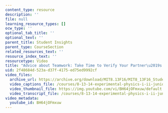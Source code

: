 ```yaml
---
content_type: resource
description: ''
file: null
learning_resource_types: []
ocw_type: ''
optional_tab_title: ''
optional_text: ''
parent_title: Student Insights
parent_type: CourseSection
related_resources_text: ''
resource_index_text: ''
resourcetype: Video
title: "Advice about Teamwork: Take Time to Verify Your Partner\u2019s Work"
uid: 2f48684d-523a-d37f-4175-ed75ed9992cf
video_files:
  archive_url: https://archive.org/download/MIT8.13F16/MIT8_13F16_Students_Advice_for_Women_300k.mp4
  video_captions_file: /courses/8-13-14-experimental-physics-i-ii-junior-lab-fall-2016-spring-2017/020dfd82fcc750da851e19537a896443_BH64jOFmxuw.vtt
  video_thumbnail_file: https://img.youtube.com/vi/BH64jOFmxuw/default.jpg
  video_transcript_file: /courses/8-13-14-experimental-physics-i-ii-junior-lab-fall-2016-spring-2017/51198136175e754026555b7e27d35620_BH64jOFmxuw.pdf
video_metadata:
  youtube_id: BH64jOFmxuw
---
```

